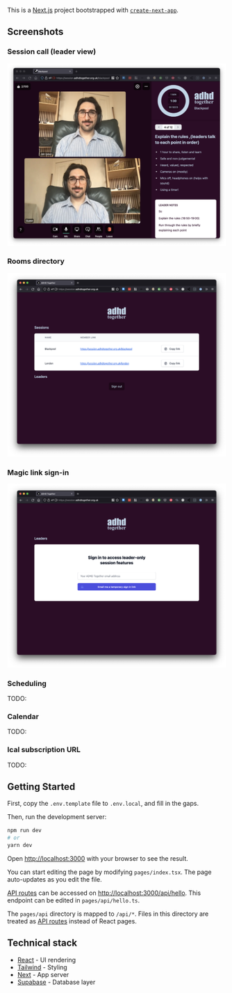This is a [Next.js](https://nextjs.org/) project bootstrapped with [`create-next-app`](https://github.com/vercel/next.js/tree/canary/packages/create-next-app).

## Screenshots

### Session call (leader view)

![Session call view](public/screenshots/call.png)

### Rooms directory
![Session call view](public/screenshots/directory.png)

### Magic link sign-in
![Session call view](public/screenshots/signin.png)

### Scheduling
TODO:

### Calendar
TODO:

### Ical subscription URL
TODO:

## Getting Started

First, copy the `.env.template` file to `.env.local`, and fill in the gaps.

Then, run the development server:

```bash
npm run dev
# or
yarn dev
```

Open [http://localhost:3000](http://localhost:3000) with your browser to see the result.

You can start editing the page by modifying `pages/index.tsx`. The page auto-updates as you edit the file.

[API routes](https://nextjs.org/docs/api-routes/introduction) can be accessed on [http://localhost:3000/api/hello](http://localhost:3000/api/hello). This endpoint can be edited in `pages/api/hello.ts`.

The `pages/api` directory is mapped to `/api/*`. Files in this directory are treated as [API routes](https://nextjs.org/docs/api-routes/introduction) instead of React pages.

## Technical stack

- [React](https://reactjs.org/docs/getting-started.html/) - UI rendering
- [Tailwind](https://tailwindcss.com/docs) - Styling
- [Next](https://nextjs.org/docs) - App server
- [Supabase](https://supabase.io/docs) - Database layer
